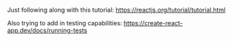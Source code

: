 Just following along with this tutorial: https://reactjs.org/tutorial/tutorial.html

Also trying to add in testing capabilities: https://create-react-app.dev/docs/running-tests
